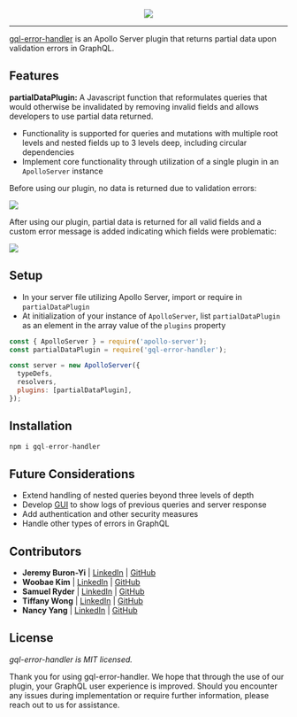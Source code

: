 <div align="center">
  <img src="https://github.com/oslabs-beta/gql-error-handler/blob/main/assets/banner.png?raw=true">

---

</div>

[gql-error-handler](https://www.gql-error-handler.com) is an Apollo Server plugin that returns partial data upon validation errors in GraphQL.

## Features

**partialDataPlugin:** A Javascript function that reformulates queries that would otherwise be invalidated by removing invalid fields and allows developers to use partial data returned.

- Functionality is supported for queries and mutations with multiple root levels and nested fields up to 3 levels deep, including circular dependencies
- Implement core functionality through utilization of a single plugin in an `ApolloServer` instance

Before using our plugin, no data is returned due to validation errors:

<div>
  <img src="https://github.com/oslabs-beta/gql-error-handler/blob/main/assets/before.gif?raw=true">
</div>

After using our plugin, partial data is returned for all valid fields and a custom error message is added indicating which fields were problematic:

<div>
  <img src="https://github.com/oslabs-beta/gql-error-handler/blob/main/assets/after.gif?raw=true">
</div>

## Setup

- In your server file utilizing Apollo Server, import or require in `partialDataPlugin`
- At initialization of your instance of `ApolloServer`, list `partialDataPlugin` as an element in the array value of the `plugins` property

```javascript
const { ApolloServer } = require('apollo-server');
const partialDataPlugin = require('gql-error-handler');

const server = new ApolloServer({
  typeDefs,
  resolvers,
  plugins: [partialDataPlugin],
});
```

## Installation

```javascript
npm i gql-error-handler
```

## Future Considerations

- Extend handling of nested queries beyond three levels of depth
- Develop [GUI](https://github.com/gql-error-handler/gql-UI) to show logs of previous queries and server response
- Add authentication and other security measures
- Handle other types of errors in GraphQL

## Contributors

- **Jeremy Buron-Yi** | [LinkedIn](https://www.linkedin.com/in/jeremy-buronyi/) | [GitHub](https://github.com/JEF-BY)
- **Woobae Kim** | [LinkedIn](https://www.linkedin.com/in/woobaekim/) | [GitHub](https://github.com/woobaekim)
- **Samuel Ryder** | [LinkedIn](https://www.linkedin.com/in/samuelRyder/) | [GitHub](https://github.com/samryderE)
- **Tiffany Wong** | [LinkedIn](https://www.linkedin.com/in/tiffanywong149/) | [GitHub](https://github.com/twong-cs)
- **Nancy Yang** | [LinkedIn](www.linkedin.com/in/naixinyang/) | [GitHub](https://github.com/nancyynx88)

## License

_gql-error-handler is MIT licensed._

Thank you for using gql-error-handler. We hope that through the use of our plugin, your GraphQL user experience is improved. Should you encounter any issues during implementation or require further information, please reach out to us for assistance.
